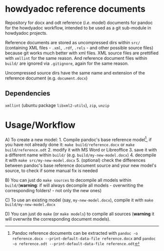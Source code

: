 # howdyadoc reference documents

Repository for docx and odt reference (*i.e.* model) documents for pandoc for the howdyadoc workflow, intended to be used as a git sub-module in howdyadoc projects.

Reference documents are stored as uncompressed dirs within `src/` (containing   XML files - `.xml`, `.rdf`, `.rels` - and other possible source files) because git works much better with xml files. XML source files are prettified with `xmllint` for the same reason. And reference document files within `build/` are ignored via `.gitignore`, again for the same reason.

Uncompressed source dirs have the same name and extension of the reference document (e.g. `document.docx`)

## Dependencies

`xmllint` (ubuntu package `libxml2-utils`), `zip`, `unzip`

# Usage/Workflow

A) To create a new model:
    1. Compile pandoc's base reference model[^pandoc], if you have not already done it: `make build/reference.docx` or `make build/reference.odt`
    2. modify it with MS Word or Libreoffice
    3. save it with a different name within `build/` (e.g. `build/my-new-model.docx`)
    4. decompile it with `make src/my-new-model.docx`
    5. (optional) check the differences between pandoc's base reference document source and your new model's source, to check if some manual fix is needed

B) You can just do `make sources` to decompile all models within `build/`(**warning**: if will always decompile all models - overwriting the corresponding folders! - not only the new ones)

C) To use an existing model (say, `my-new-model.docx`), compile it with `make build/my-new-model.docx`

D) You can just do `make` (or `make models`) to compile all sources (**warning** it will overwrite the corresponding document models).

[^pandoc]: Pandoc reference documents can be extracted with `pandoc -o reference.docx --print-default-data-file reference.docx` and `pandoc -o reference.odt --print-default-data-file reference.odt`